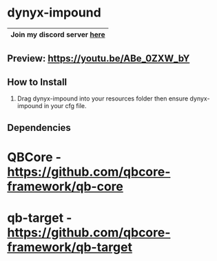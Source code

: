 # dynyx-impound

| Join my discord server [here](https://discord.gg/A4gVRjnvaE) |
| ------------------------------------------------------------ |

## Preview: https://youtu.be/ABe_0ZXW_bY

## How to Install
1. Drag dynyx-impound into your resources folder then ensure dynyx-impound in your cfg file.


## Dependencies
# QBCore - https://github.com/qbcore-framework/qb-core
# qb-target - https://github.com/qbcore-framework/qb-target
